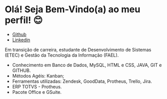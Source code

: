 # Olá! Seja Bem-Vindo(a) ao meu perfil! 😊

- [Github](https://github.com/gisellebonetti) 
- [Linkedin](https://www.linkedin.com/in/giselle-bonetti/)


Em transição de carreira, estudante de Desenvolvimento de Sistemas (ETEC) e Gestão da Tecnologia da Informação (FAEL).

- Conhecimento em Banco de Dados, MySQL, HTML e CSS, JAVA, GIT e GITHUB.
- Métodos Agéis: Kanban;
- Ferramentas utilizadas: Zendesk, GoodData, Protheus, Trello, Jira.
- ERP TOTVS - Protheus.
- Pacote Office e GSuite.
